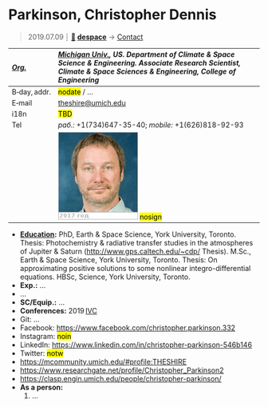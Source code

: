 # Parkinson, Christopher Dennis
> 2019.07.09 ┊ **[🚀](../index/index.md) [despace](index.md)** → [Contact](contact.md)

|*[Org.](contact.md)*|*[Michigan Univ.](zz_michigan_univ.md), US. Department of Climate & Space Science & Engineering. Associate Research Scientist, Climate & Space Sciences & Engineering, College of Engineering*|
|:--|:--|
|B‑day, addr.| <mark>nodate</mark> / … |
|E‑mail| <theshire@umich.edu> |
|i18n| <mark>TBD</mark> |
|Tel|*раб.:* +1(734)647-35-40; *mobile:* +1(626)818-92-93 |
|| [![](f/contact/p/parkinson_001_photo_thumb.jpg)](f/contact/p/parkinson_001_photo.jpg) <mark>nosign</mark> |

   - **[Education](edu.md):** PhD, Earth & Space Science, York University, Toronto. Thesis: Photochemistry & radiative transfer studies in the atmospheres of Jupiter & Saturn (<http://www.gps.caltech.edu/~cdp/> Thesis). M.Sc., Earth & Space Science, York University, Toronto. Thesis: On approximating positive solutions to some nonlinear integro-differential equations. HBSc, Science, York University, Toronto.
   - **Exp.:** …
   - …
   - **SC/Equip.:** …
   - **Conferences:** 2019 [IVC](ivc_2019.md)
   - Git: …
   - Facebook: <https://www.facebook.com/christopher.parkinson.332>
   - Instagram: <mark>noin</mark>
   - LinkedIn: <https://www.linkedin.com/in/christopher-parkinson-546b146>
   - Twitter: <mark>notw</mark>
   - <https://mcommunity.umich.edu/#profile:THESHIRE>
   - <https://www.researchgate.net/profile/Christopher_Parkinson2>
   - <https://clasp.engin.umich.edu/people/christopher-parkinson/>
   - **As a person:**
      1. …
